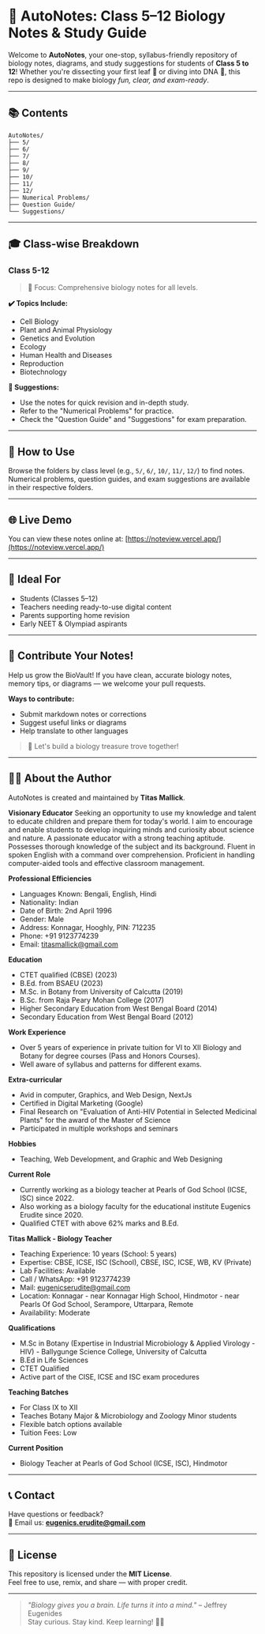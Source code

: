 # 🧬 AutoNotes: Class 5–12 Biology Notes & Study Guide

Welcome to **AutoNotes**, your one-stop, syllabus-friendly repository of biology notes, diagrams, and study suggestions for students of **Class 5 to 12**! Whether you're dissecting your first leaf 🍃 or diving into DNA 🧬, this repo is designed to make biology *fun, clear, and exam-ready*.

---

## 📚 Contents
```
AutoNotes/
├── 5/
├── 6/
├── 7/
├── 8/
├── 9/
├── 10/
├── 11/
├── 12/
├── Numerical Problems/
├── Question Guide/
└── Suggestions/
```

---

## 🎓 Class-wise Breakdown

### Class 5-12

> 📌 Focus: Comprehensive biology notes for all levels.

**✔️ Topics Include:**
- Cell Biology
- Plant and Animal Physiology
- Genetics and Evolution
- Ecology
- Human Health and Diseases
- Reproduction
- Biotechnology

**🎯 Suggestions:**
- Use the notes for quick revision and in-depth study.
- Refer to the "Numerical Problems" for practice.
- Check the "Question Guide" and "Suggestions" for exam preparation.

---

## 🔧 How to Use

Browse the folders by class level (e.g., `5/`, `6/`, `10/`, `11/`, `12/`) to find notes. Numerical problems, question guides, and exam suggestions are available in their respective folders.

---

## 🌐 Live Demo

You can view these notes online at: [https://noteview.vercel.app/](https://noteview.vercel.app/)

---

## 👥 Ideal For

- Students (Classes 5–12)
- Teachers needing ready-to-use digital content
- Parents supporting home revision
- Early NEET & Olympiad aspirants

---

## 💬 Contribute Your Notes!

Help us grow the BioVault! If you have clean, accurate biology notes, memory tips, or diagrams — we welcome your pull requests.

**Ways to contribute:**
- Submit markdown notes or corrections
- Suggest useful links or diagrams
- Help translate to other languages

> 🧠 Let's build a biology treasure trove together!

---

## 🧑‍💻 About the Author

AutoNotes is created and maintained by **Titas Mallick**.

**Visionary Educator**
Seeking an opportunity to use my knowledge and talent to educate children and prepare them for today's world. I aim to encourage and enable students to develop inquiring minds and curiosity about science and nature. A passionate educator with a strong teaching aptitude. Possesses thorough knowledge of the subject and its background. Fluent in spoken English with a command over comprehension. Proficient in handling computer-aided tools and effective classroom management.

**Professional Efficiencies**
- Languages Known: Bengali, English, Hindi
- Nationality: Indian
- Date of Birth: 2nd April 1996
- Gender: Male
- Address: Konnagar, Hooghly, PIN: 712235
- Phone: +91 9123774239
- Email: titasmallick@gmail.com

**Education**
- CTET qualified (CBSE) (2023)
- B.Ed. from BSAEU (2023)
- M.Sc. in Botany from University of Calcutta (2019)
- B.Sc. from Raja Peary Mohan College (2017)
- Higher Secondary Education from West Bengal Board (2014)
- Secondary Education from West Bengal Board (2012)

**Work Experience**
- Over 5 years of experience in private tuition for VI to XII Biology and Botany for degree courses (Pass and Honors Courses).
- Well aware of syllabus and patterns for different exams.

**Extra-curricular**
- Avid in computer, Graphics, and Web Design, NextJs
- Certified in Digital Marketing (Google)
- Final Research on "Evaluation of Anti-HIV Potential in Selected Medicinal Plants" for the award of the Master of Science
- Participated in multiple workshops and seminars

**Hobbies**
- Teaching, Web Development, and Graphic and Web Designing

**Current Role**
- Currently working as a biology teacher at Pearls of God School (ICSE, ISC) since 2022.
- Also working as a biology faculty for the educational institute Eugenics Erudite since 2020.
- Qualified CTET with above 62% marks and B.Ed.

**Titas Mallick - Biology Teacher**
- Teaching Experience: 10 years (School: 5 years)
- Expertise: CBSE, ICSE, ISC (School), CBSE, ISC, ICSE, WB, KV (Private)
- Lab Facilities: Available
- Call / WhatsApp: +91 9123774239
- Mail: eugenicserudite@gmail.com
- Location: Konnagar - near Konnagar High School, Hindmotor - near Pearls Of God School, Serampore, Uttarpara, Remote
- Availability: Moderate

**Qualifications**
- M.Sc in Botany (Expertise in Industrial Microbiology & Applied Virology - HIV) - Ballygunge Science College, University of Calcutta
- B.Ed in Life Sciences
- CTET Qualified
- Active part of the CISE, ICSE and ISC exam procedures

**Teaching Batches**
- For Class IX to XII
- Teaches Botany Major & Microbiology and Zoology Minor students
- Flexible batch options available
- Tuition Fees: Low

**Current Position**
- Biology Teacher at Pearls of God School (ICSE, ISC), Hindmotor

---

## 📞 Contact

Have questions or feedback?  
📧 Email us: **eugenics.erudite@gmail.com**  

---

## 📄 License

This repository is licensed under the **MIT License**.  
Feel free to use, remix, and share — with proper credit.

---

> _"Biology gives you a brain. Life turns it into a mind."_ – Jeffrey Eugenides  
Stay curious. Stay kind. Keep learning! 🌿✨

